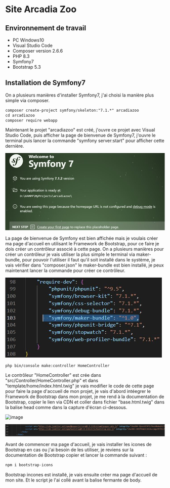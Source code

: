 # Site Arcadia Zoo
## Environnement de travail

- PC Windows10
- Visual Studio Code
- Composer version 2.6.6
- PHP 8.3
- Symfony7
- Bootstrap 5.3
  
## Installation de Symfony7
On a plusieurs manières d'installer Symfony7, j'ai choisi la manière plus simple via composer.
```
composer create-project symfony/skeleton:"7.1.*" arcadiazoo
cd arcadiazoo
composer require webapp
```
Maintenant le projet "arcadiazoo" est créé, j'ouvre ce projet avec Visual Studio Code, puis afficher la page de bienvenue de Symfony7, j'ouvre le terminal puis lancer la commande "symfony server:start"
pour afficher cette dernière.

![image](public/images/bienvenueSymfony.JPG)

La page de bienvenue de Symfony est bien affichée mais je voulais créer ma page d'accueil en utilisant le Framework de Bootstrap, pour ce faire je dois créer un contrôleur associé à cette page. On a plusieurs manières pour créer un contrôleur je vais utiliser la plus simple le terminal via maker-bundle, pour pouvoir l'utiliser il faut qu'il soit installé dans le système, je vais vérifier dans "composer.json" le maker-bundle est bien installé, je peux maintenant lancer la commande pour créer ce contrôleur.

![image](public/images/makerBundle.JPG)

```
php bin/console make:controller HomeController
```
Le contrôleur "HomeController" est crée dans "src/Controller/HomeController.php" et dans "template/home/index.html.twig" je vais modifier le code de cette page pour faire la page d'accueil de mon projet, je vais d'abord intéegrer le Framework de Bootstrap dans mon projet, je me rend à la documentation de Bootstrap, copier le lien via CDN et coller dans fichier "base.html.twig" dans la balise head comme dans la capture d'écran ci-dessous.

![image](public/images/intégrerBootstrap.JPG)

![image](public/images/scriptBootstrap.JPG)

Avant de commencer ma page d'accueil, je vais installer les icones de Bootstrap en cas ou j'ai besoin de les utiliser, je reviens sur la documentation de Bootstrap copier et lancer la commande suivant :

```php
npm i bootstrap-icons
```
Bootstrap incones est installé, je vais ensuite créer ma page d'accueil de mon site.
Et le script je l'ai collé avant la balise fermante de body.

